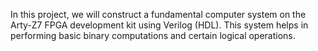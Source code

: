 In this project, we will construct a fundamental computer system on the Arty-Z7 FPGA development kit using Verilog (HDL).
This system helps in performing basic binary computations and certain logical operations.
